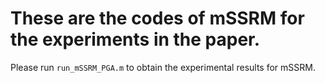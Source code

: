 # These are the codes of mSSRM for the experiments in the paper.
Please run `run_mSSRM_PGA.m` to obtain the experimental results for mSSRM.
